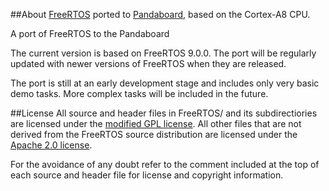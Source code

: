 ##About
[FreeRTOS](http://www.freertos.org/) ported to [Pandaboard](https://en.wikipedia.org/wiki/PandaBoard),
based on the Cortex-A8 CPU.

A port of FreeRTOS to the Pandaboard

The current version is based on FreeRTOS 9.0.0. The port will be regularly
updated with newer versions of FreeRTOS when they are released.

The port is still at an early development stage and includes only very basic
demo tasks. More complex tasks will be included in the future.

##License
All source and header files in FreeRTOS/ and its subdirectiories are licensed under
the [modified GPL license](http://www.freertos.org/license.txt).
All other files that are not derived from the FreeRTOS source distribution are licensed
under the [Apache 2.0 license](http://www.apache.org/licenses/LICENSE-2.0).

For the avoidance of any doubt refer to the comment included at the top of each source and
header file for license and copyright information.
